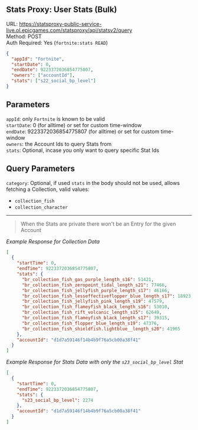 ## Stats Proxy: User Stats (Bulk)

URL: https://statsproxy-public-service-live.ol.epicgames.com/statsproxy/api/statsv2/query \
Method: POST \
Auth Required: Yes (`fortnite:stats READ`)

```json
{
  "appId": "Fortnite",
  "startDate": 0,
  "endDate": 9223372036854775807,
  "owners": ["accountId"],
  "stats": ["s22_social_bp_level"]
}
```

## Parameters

`appId`: only `Fortnite` is known to be valid <br/>
`startDate`: 0 (for alltime) or set for custom time-window <br/>
`endDate`: 9223372036854775807 (for alltime) or set for custom time-window <br/>
`owners`: the Account Ids to query Stats from <br/>
`stats`: Optional, incase you only want to query specific Stat Ids <br/>

## Query Parameters

`category`: Optional, if used `stats` in the body should not be used, allows fetching a Collection, valid values:

- `collection_fish`
- `collection_character`

---

> When the Stats are private there won't be an Entry for the given Account

_Example Response for Collection Data_

```json
[
  {
    "startTime": 0,
    "endTime": 9223372036854775807,
    "stats": {
      "br_collection_fish_gas_purple_length_s16": 51421,
      "br_collection_fish_zeropoint_tidal_length_s21": 77466,
      "br_collection_fish_jellyfish_purple_length_s17": 46166,
      "br_collection_fish_lesseffectiveflopper_blue_length_s17": 18923,
      "br_collection_fish_jellyfish_pink_length_s19": 47579,
      "br_collection_fish_flameyfish_black_length_s16": 53010,
      "br_collection_fish_rift_volcanic_length_s15": 62649,
      "br_collection_fish_flameyfish_black_length_s17": 39315,
      "br_collection_fish_flopper_blue_length_s19": 47376,
      "br_collection_fish_shieldfish.lightblue__length_s20": 41965
    },
    "accountId": "d1d7a59146f14b4b9f76a5cb00a38f41"
  }
]
```

_Example Response for Stats Data with only the `s23_social_bp_level` Stat_

```json
[
  {
    "startTime": 0,
    "endTime": 9223372036854775807,
    "stats": {
      "s23_social_bp_level": 2274
    },
    "accountId": "d1d7a59146f14b4b9f76a5cb00a38f41"
  }
]
```

